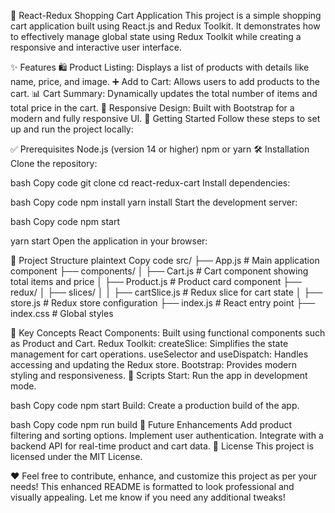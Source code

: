 🛒 React-Redux Shopping Cart Application
This project is a simple shopping cart application built using React.js and Redux Toolkit. It demonstrates how to effectively manage global state using Redux Toolkit while creating a responsive and interactive user interface.



✨ Features
🛍️ Product Listing: Displays a list of products with details like name, price, and image.
➕ Add to Cart: Allows users to add products to the cart.
📊 Cart Summary: Dynamically updates the total number of items and total price in the cart.
📱 Responsive Design: Built with Bootstrap for a modern and fully responsive UI.
🚀 Getting Started
Follow these steps to set up and run the project locally:

✅ Prerequisites
Node.js (version 14 or higher)
npm or yarn
🛠️ Installation
Clone the repository:

bash
Copy code
git clone <repository-url>
cd react-redux-cart
Install dependencies:

bash
Copy code
npm install
yarn install
Start the development server:

bash
Copy code
npm start

yarn start
Open the application in your browser:



📂 Project Structure
plaintext
Copy code
src/
├── App.js             # Main application component
├── components/
│   ├── Cart.js        # Cart component showing total items and price
│   ├── Product.js     # Product card component
├── redux/
│   ├── slices/
│   │   ├── cartSlice.js # Redux slice for cart state
│   ├── store.js       # Redux store configuration
├── index.js           # React entry point
├── index.css          # Global styles

🧠 Key Concepts
React Components: Built using functional components such as Product and Cart.
Redux Toolkit:
createSlice: Simplifies the state management for cart operations.
useSelector and useDispatch: Handles accessing and updating the Redux store.
Bootstrap: Provides modern styling and responsiveness.
📜 Scripts
Start: Run the app in development mode.

bash
Copy code
npm start
Build: Create a production build of the app.

bash
Copy code
npm run build
🎯 Future Enhancements
Add product filtering and sorting options.
Implement user authentication.
Integrate with a backend API for real-time product and cart data.
📜 License
This project is licensed under the MIT License.

❤️ Feel free to contribute, enhance, and customize this project as per your needs!
This enhanced README is formatted to look professional and visually appealing. Let me know if you need any additional tweaks!






